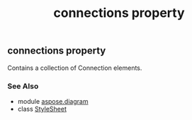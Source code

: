 ﻿---
title: connections property
second_title: Aspose.Diagram for Python via .NET API References
description: 
type: docs
weight: 60
url: /python-net/aspose.diagram/stylesheet/connections/
is_root: false
---

## connections property


Contains a collection of Connection elements.

### See Also
* module [aspose.diagram](../../)
* class [StyleSheet](/diagram/python-net/aspose.diagram/stylesheet)
